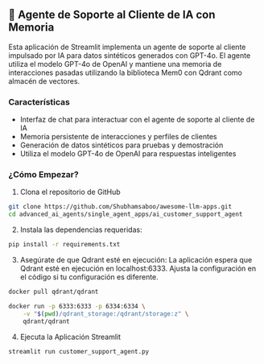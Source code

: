 ## 🛒 Agente de Soporte al Cliente de IA con Memoria
Esta aplicación de Streamlit implementa un agente de soporte al cliente impulsado por IA para datos sintéticos generados con GPT-4o. El agente utiliza el modelo GPT-4o de OpenAI y mantiene una memoria de interacciones pasadas utilizando la biblioteca Mem0 con Qdrant como almacén de vectores.

### Características

- Interfaz de chat para interactuar con el agente de soporte al cliente de IA
- Memoria persistente de interacciones y perfiles de clientes
- Generación de datos sintéticos para pruebas y demostración
- Utiliza el modelo GPT-4o de OpenAI para respuestas inteligentes

### ¿Cómo Empezar?

1. Clona el repositorio de GitHub
```bash
git clone https://github.com/Shubhamsaboo/awesome-llm-apps.git
cd advanced_ai_agents/single_agent_apps/ai_customer_support_agent
```

2. Instala las dependencias requeridas:

```bash
pip install -r requirements.txt
```

3. Asegúrate de que Qdrant esté en ejecución:
La aplicación espera que Qdrant esté en ejecución en localhost:6333. Ajusta la configuración en el código si tu configuración es diferente.

```bash
docker pull qdrant/qdrant

docker run -p 6333:6333 -p 6334:6334 \
    -v "$(pwd)/qdrant_storage:/qdrant/storage:z" \
    qdrant/qdrant
```

4. Ejecuta la Aplicación Streamlit
```bash
streamlit run customer_support_agent.py
```
